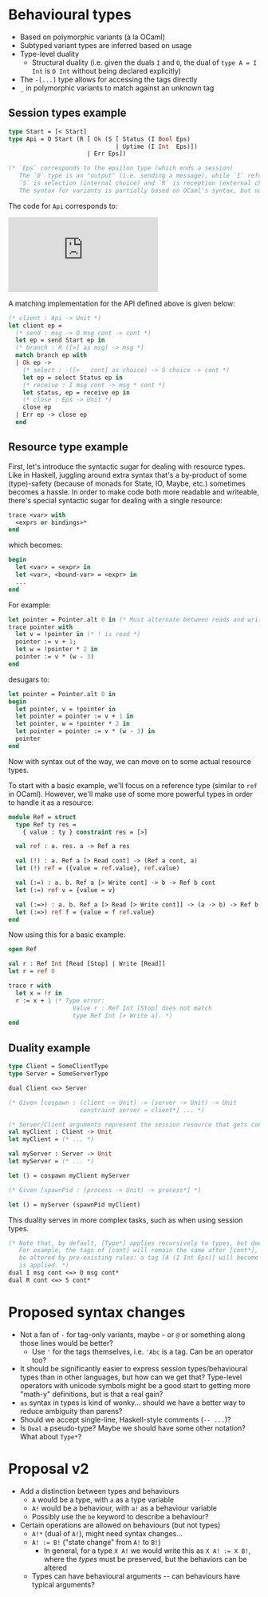# Behavioural types

* Based on polymorphic variants (à la OCaml)
* Subtyped variant types are inferred based on usage
* Type-level duality
  + Structural duality (i.e. given the duals `I` and `O`, the dual of `type A = I Int` is `O Int` without being declared explicitly)
* The `-[...]` type allows for accessing the tags directly
* `_` in polymorphic variants to match against an unknown tag

## Session types example

```ocaml
type Start = [< Start]
type Api = O Start (R [ Ok (S [ Status (I Bool Eps)
                              | Uptime (I Int  Eps)])
                      | Err Eps])

(* `Eps` corresponds to the epsilon type (which ends a session)
   The `O` type is an "output" (i.e. sending a message), while `I` refers to "input" (receiving the message).
   `S` is selection (internal choice) and `R` is reception (external choice).
   The syntax for variants is partially based on OCaml's syntax, but no `of` keyword is used. *)
```

The code for `Api` corresponds to:

![Api](https://latex.codecogs.com/gif.latex?%21%5Ctextup%7BStart%7D.%5C%26%5C%7B%5Ctextup%7BOk%7D%3A%20%5Coplus%5C%7B%5Ctextup%7BStatus%7D%3A%20%3F%5Ctextup%7BBool%7D%20.%20%5Cvarepsilon%2C%20%5Ctextup%7BUptime%7D%3A%3F%5Ctextup%7BInt%7D%20.%20%5Cvarepsilon%5C%7D%2C%20%5Ctextup%7BErr%7D%3A%20%5Cvarepsilon%5C%7D)

A matching implementation for the API defined above is given below:

```ocaml
(* client : Api -> Unit *)
let client ep =
  (* send : msg -> O msg cont -> cont *)
  let ep = send Start ep in
  (* branch : R ([>] as msg) -> msg *)
  match branch ep with
  | Ok ep ->
    (* select : -([> _ cont] as choice) -> S choice -> cont *)
    let ep = select Status ep in
    (* receive : I msg cont -> msg * cont *)
    let status, ep = receive ep in
    (* close : Eps -> Unit *)
    close ep
  | Err ep -> close ep
  end
```

## Resource type example

First, let's introduce the syntactic sugar for dealing with resource types. Like in Haskell, juggling around extra syntax that's a by-product of some (type)-safety (because of monads for State, IO, Maybe, etc.) sometimes becomes a hassle. In order to make code both more readable and writeable, there's special syntactic sugar for dealing with a single resource:

```ocaml
trace <var> with
  <exprs or bindings>*
end
```

which becomes:

```ocaml
begin
  let <var> = <expr> in
  let <var>, <bound-var> = <expr> in
  ...
end
```

For example:

```ocaml
let pointer = Pointer.alt 0 in (* Must alternate between reads and writes *)
trace pointer with
  let v = !pointer in (* ! is read *)
  pointer := v + 1;
  let w = !pointer * 2 in
  pointer := v * (w - 3)
end
```

desugars to:

```ocaml
let pointer = Pointer.alt 0 in
begin
  let pointer, v = !pointer in
  let pointer = pointer := v + 1 in
  let pointer, w = !pointer * 2 in
  let pointer = pointer := v * (w - 3) in
  pointer
end
```

Now with syntax out of the way, we can move on to some actual resource types.

To start with a basic example, we'll focus on a reference type (similar to `ref` in OCaml). However, 
we'll make use of some more powerful types in order to handle it as a resource:

```ocaml
module Ref = struct
  type Ref ty res =
    { value : ty } constraint res = [>]

  val ref : a. res. a -> Ref a res

  val (!) : a. Ref a [> Read cont] -> (Ref a cont, a)
  let (!) ref = ({value = ref.value}, ref.value)

  val (:=) : a. b. Ref a [> Write cont] -> b -> Ref b cont
  let (:=) ref v = {value = v}

  val (:=>) : a. b. Ref a [> Read [> Write cont]] -> (a -> b) -> Ref b cont
  let (:=>) ref f = {value = f ref.value}
end
```

Now using this for a basic example:

```ocaml
open Ref

val r : Ref Int [Read [Stop] | Write [Read]]
let r = ref 0

trace r with
  let x = !r in
  r := x + 1 (* Type error:
                  Value r : Ref Int [Stop] does not match
                  type Ref Int [> Write a]. *)
end
```

## Duality example

```ocaml
type Client = SomeClientType
type Server = SomeServerType

dual Client <=> Server

(* Given [cospawn : (client -> Unit) -> (server -> Unit) -> Unit
                    constraint server = client*] ... *)

(* Server/Client arguments represent the session resource that gets consumed *)
val myClient : Client -> Unit
let myClient = (* ... *)

val myServer : Server -> Unit
let myServer = (* ... *)

let () = cospawn myClient myServer

(* Given [spawnPid : (process -> Unit) -> process*] *)

let () = myServer (spawnPid myClient)
```

This duality serves in more complex tasks, such as when using session types.

```ocaml
(* Note that, by default, [Type*] applies recursively to types, but does not change anything not declared.
   For example, the tags of [cont] will remain the same after [cont*], but the types of the tags may
   be altered by pre-existing rules: a tag [A (I Int Eps)] will become [A (O Int Eps)] after the duality
   is applied. *)
dual I msg cont <=> O msg cont*
dual R cont <=> S cont*
```

# Proposed syntax changes

* Not a fan of `-` for tag-only variants, maybe `~` or `@` or something along those lines would be better?
  + Use `'` for the tags themselves, i.e. `'Abc` is a tag. Can be an operator too?
* It should be significantly easier to express session types/behavioural types than in other languages, but how can we get that? Type-level operators with unicode symbols might be a good start to getting more "math-y" definitions, but is that a real gain?
* `as` syntax in types is kind of wonky... should we have a better way to reduce ambiguity than parens?
* Should we accept single-line, Haskell-style comments (`-- ...`)?
* Is `Dual` a pseudo-type? Maybe we should have some other notation? What about `Type*`?

# Proposal v2

* Add a distinction between types and behaviours
  + `A` would be a type, with `a` as a type variable
  + `A!` would be a behaviour, with `a!` as a behaviour variable
  + Possibly use the `be` keyword to describe a behaviour?
* Certain operations are allowed on behaviours (but not types)
  + `A!*` (dual of `A!`), might need syntax changes...
  + `A! := B!` ("state change" from `A!` to `B!`)
    - In general, for a type `X A!` we would write this as `X A! := X B!`, where the _types_ must be preserved, but the behaviors can be altered
  + Types can have behavioural arguments -- can behaviours have typical arguments?
